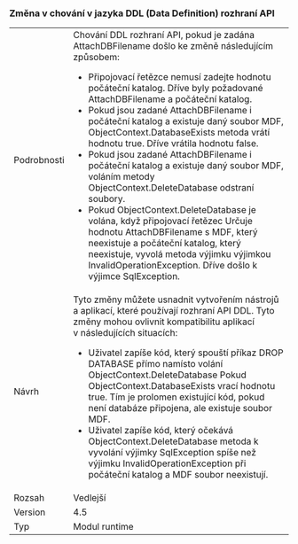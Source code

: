 ### <a name="change-in-behavior-in-data-definition-language-ddl-apis"></a>Změna v chování v jazyka DDL (Data Definition) rozhraní API

|   |   |
|---|---|
|Podrobnosti|Chování DDL rozhraní API, pokud je zadána AttachDBFilename došlo ke změně následujícím způsobem:<ul><li>Připojovací řetězce nemusí zadejte hodnotu počáteční katalog. Dříve byly požadované AttachDBFilename a počáteční katalog.</li><li>Pokud jsou zadané AttachDBFilename i počáteční katalog a existuje daný soubor MDF, ObjectContext.DatabaseExists metoda vrátí hodnotu true. Dříve vrátila hodnotu false.</li><li>Pokud jsou zadané AttachDBFilename i počáteční katalog a existuje daný soubor MDF, voláním metody ObjectContext.DeleteDatabase odstraní soubory.</li><li>Pokud ObjectContext.DeleteDatabase je volána, když připojovací řetězec Určuje hodnotu AttachDBFilename s MDF, který neexistuje a počáteční katalog, který neexistuje, vyvolá metoda výjimku výjimkou InvalidOperationException. Dříve došlo k výjimce SqlException.</li></ul>|
|Návrh|Tyto změny můžete usnadnit vytvořením nástrojů a aplikací, které používají rozhraní API DDL. Tyto změny mohou ovlivnit kompatibilitu aplikací v následujících situacích:<ul><li>Uživatel zapíše kód, který spouští příkaz DROP DATABASE přímo namísto volání ObjectContext.DeleteDatabase Pokud ObjectContext.DatabaseExists vrací hodnotu true. Tím je prolomen existující kód, pokud není databáze připojena, ale existuje soubor MDF.</li><li>Uživatel zapíše kód, který očekává ObjectContext.DeleteDatabase metoda k vyvolání výjimky SqlException spíše než výjimku InvalidOperationException při počáteční katalog a MDF soubor neexistují.</li></ul>|
|Rozsah|Vedlejší|
|Version|4.5|
|Typ|Modul runtime|

